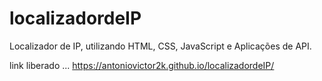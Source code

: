 # localizadordeIP
Localizador de IP, utilizando HTML, CSS, JavaScript e Aplicações de API.

link liberado ...
https://antoniovictor2k.github.io/localizadordeIP/
